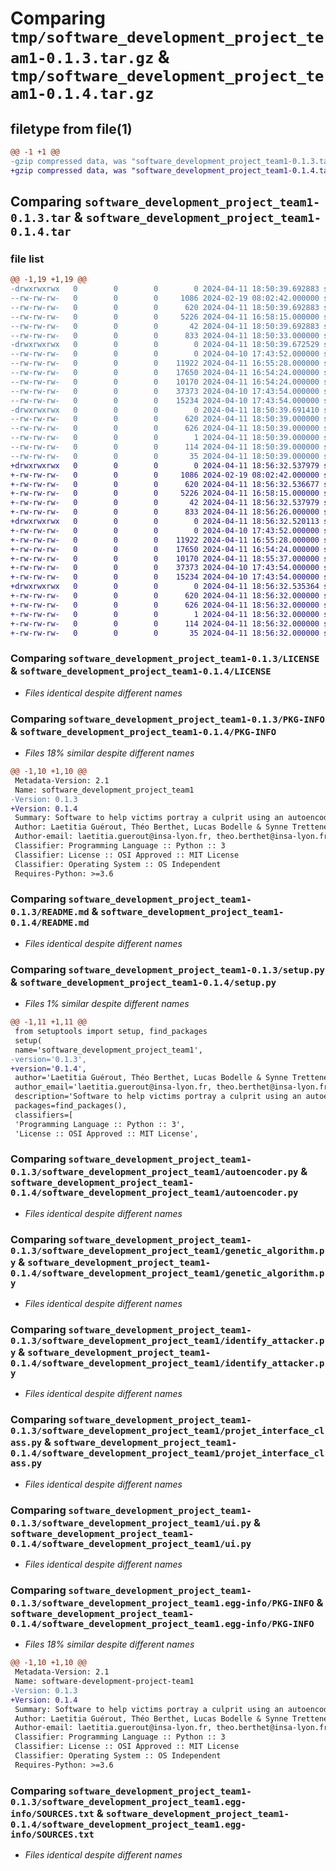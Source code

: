 # Comparing `tmp/software_development_project_team1-0.1.3.tar.gz` & `tmp/software_development_project_team1-0.1.4.tar.gz`

## filetype from file(1)

```diff
@@ -1 +1 @@
-gzip compressed data, was "software_development_project_team1-0.1.3.tar", last modified: Thu Apr 11 18:50:39 2024, max compression
+gzip compressed data, was "software_development_project_team1-0.1.4.tar", last modified: Thu Apr 11 18:56:32 2024, max compression
```

## Comparing `software_development_project_team1-0.1.3.tar` & `software_development_project_team1-0.1.4.tar`

### file list

```diff
@@ -1,19 +1,19 @@
-drwxrwxrwx   0        0        0        0 2024-04-11 18:50:39.692883 software_development_project_team1-0.1.3/
--rw-rw-rw-   0        0        0     1086 2024-02-19 08:02:42.000000 software_development_project_team1-0.1.3/LICENSE
--rw-rw-rw-   0        0        0      620 2024-04-11 18:50:39.692883 software_development_project_team1-0.1.3/PKG-INFO
--rw-rw-rw-   0        0        0     5226 2024-04-11 16:58:15.000000 software_development_project_team1-0.1.3/README.md
--rw-rw-rw-   0        0        0       42 2024-04-11 18:50:39.692883 software_development_project_team1-0.1.3/setup.cfg
--rw-rw-rw-   0        0        0      833 2024-04-11 18:50:33.000000 software_development_project_team1-0.1.3/setup.py
-drwxrwxrwx   0        0        0        0 2024-04-11 18:50:39.672529 software_development_project_team1-0.1.3/software_development_project_team1/
--rw-rw-rw-   0        0        0        0 2024-04-10 17:43:52.000000 software_development_project_team1-0.1.3/software_development_project_team1/__init__.py
--rw-rw-rw-   0        0        0    11922 2024-04-11 16:55:28.000000 software_development_project_team1-0.1.3/software_development_project_team1/autoencoder.py
--rw-rw-rw-   0        0        0    17650 2024-04-11 16:54:24.000000 software_development_project_team1-0.1.3/software_development_project_team1/genetic_algorithm.py
--rw-rw-rw-   0        0        0    10170 2024-04-11 16:54:24.000000 software_development_project_team1-0.1.3/software_development_project_team1/identify_attacker.py
--rw-rw-rw-   0        0        0    37373 2024-04-10 17:43:54.000000 software_development_project_team1-0.1.3/software_development_project_team1/projet_interface_class.py
--rw-rw-rw-   0        0        0    15234 2024-04-10 17:43:54.000000 software_development_project_team1-0.1.3/software_development_project_team1/ui.py
-drwxrwxrwx   0        0        0        0 2024-04-11 18:50:39.691410 software_development_project_team1-0.1.3/software_development_project_team1.egg-info/
--rw-rw-rw-   0        0        0      620 2024-04-11 18:50:39.000000 software_development_project_team1-0.1.3/software_development_project_team1.egg-info/PKG-INFO
--rw-rw-rw-   0        0        0      626 2024-04-11 18:50:39.000000 software_development_project_team1-0.1.3/software_development_project_team1.egg-info/SOURCES.txt
--rw-rw-rw-   0        0        0        1 2024-04-11 18:50:39.000000 software_development_project_team1-0.1.3/software_development_project_team1.egg-info/dependency_links.txt
--rw-rw-rw-   0        0        0      114 2024-04-11 18:50:39.000000 software_development_project_team1-0.1.3/software_development_project_team1.egg-info/requires.txt
--rw-rw-rw-   0        0        0       35 2024-04-11 18:50:39.000000 software_development_project_team1-0.1.3/software_development_project_team1.egg-info/top_level.txt
+drwxrwxrwx   0        0        0        0 2024-04-11 18:56:32.537979 software_development_project_team1-0.1.4/
+-rw-rw-rw-   0        0        0     1086 2024-02-19 08:02:42.000000 software_development_project_team1-0.1.4/LICENSE
+-rw-rw-rw-   0        0        0      620 2024-04-11 18:56:32.536677 software_development_project_team1-0.1.4/PKG-INFO
+-rw-rw-rw-   0        0        0     5226 2024-04-11 16:58:15.000000 software_development_project_team1-0.1.4/README.md
+-rw-rw-rw-   0        0        0       42 2024-04-11 18:56:32.537979 software_development_project_team1-0.1.4/setup.cfg
+-rw-rw-rw-   0        0        0      833 2024-04-11 18:56:26.000000 software_development_project_team1-0.1.4/setup.py
+drwxrwxrwx   0        0        0        0 2024-04-11 18:56:32.520113 software_development_project_team1-0.1.4/software_development_project_team1/
+-rw-rw-rw-   0        0        0        0 2024-04-10 17:43:52.000000 software_development_project_team1-0.1.4/software_development_project_team1/__init__.py
+-rw-rw-rw-   0        0        0    11922 2024-04-11 16:55:28.000000 software_development_project_team1-0.1.4/software_development_project_team1/autoencoder.py
+-rw-rw-rw-   0        0        0    17650 2024-04-11 16:54:24.000000 software_development_project_team1-0.1.4/software_development_project_team1/genetic_algorithm.py
+-rw-rw-rw-   0        0        0    10170 2024-04-11 18:55:37.000000 software_development_project_team1-0.1.4/software_development_project_team1/identify_attacker.py
+-rw-rw-rw-   0        0        0    37373 2024-04-10 17:43:54.000000 software_development_project_team1-0.1.4/software_development_project_team1/projet_interface_class.py
+-rw-rw-rw-   0        0        0    15234 2024-04-10 17:43:54.000000 software_development_project_team1-0.1.4/software_development_project_team1/ui.py
+drwxrwxrwx   0        0        0        0 2024-04-11 18:56:32.535364 software_development_project_team1-0.1.4/software_development_project_team1.egg-info/
+-rw-rw-rw-   0        0        0      620 2024-04-11 18:56:32.000000 software_development_project_team1-0.1.4/software_development_project_team1.egg-info/PKG-INFO
+-rw-rw-rw-   0        0        0      626 2024-04-11 18:56:32.000000 software_development_project_team1-0.1.4/software_development_project_team1.egg-info/SOURCES.txt
+-rw-rw-rw-   0        0        0        1 2024-04-11 18:56:32.000000 software_development_project_team1-0.1.4/software_development_project_team1.egg-info/dependency_links.txt
+-rw-rw-rw-   0        0        0      114 2024-04-11 18:56:32.000000 software_development_project_team1-0.1.4/software_development_project_team1.egg-info/requires.txt
+-rw-rw-rw-   0        0        0       35 2024-04-11 18:56:32.000000 software_development_project_team1-0.1.4/software_development_project_team1.egg-info/top_level.txt
```

### Comparing `software_development_project_team1-0.1.3/LICENSE` & `software_development_project_team1-0.1.4/LICENSE`

 * *Files identical despite different names*

### Comparing `software_development_project_team1-0.1.3/PKG-INFO` & `software_development_project_team1-0.1.4/PKG-INFO`

 * *Files 18% similar despite different names*

```diff
@@ -1,10 +1,10 @@
 Metadata-Version: 2.1
 Name: software_development_project_team1
-Version: 0.1.3
+Version: 0.1.4
 Summary: Software to help victims portray a culprit using an autoencoder model trained on the CelebA dataset and a genetic algorithm
 Author: Laetitia Guérout, Théo Berthet, Lucas Bodelle & Synne Trettenes
 Author-email: laetitia.guerout@insa-lyon.fr, theo.berthet@insa-lyon.fr, lucas.bodelle@insa-lyon.fr, synne-moe.trettenes@insa-lyon.fr
 Classifier: Programming Language :: Python :: 3
 Classifier: License :: OSI Approved :: MIT License
 Classifier: Operating System :: OS Independent
 Requires-Python: >=3.6
```

### Comparing `software_development_project_team1-0.1.3/README.md` & `software_development_project_team1-0.1.4/README.md`

 * *Files identical despite different names*

### Comparing `software_development_project_team1-0.1.3/setup.py` & `software_development_project_team1-0.1.4/setup.py`

 * *Files 1% similar despite different names*

```diff
@@ -1,11 +1,11 @@
 from setuptools import setup, find_packages
 setup(
 name='software_development_project_team1',
-version='0.1.3',
+version='0.1.4',
 author='Laetitia Guérout, Théo Berthet, Lucas Bodelle & Synne Trettenes',
 author_email='laetitia.guerout@insa-lyon.fr, theo.berthet@insa-lyon.fr, lucas.bodelle@insa-lyon.fr, synne-moe.trettenes@insa-lyon.fr',
 description='Software to help victims portray a culprit using an autoencoder model trained on the CelebA dataset and a genetic algorithm',
 packages=find_packages(),
 classifiers=[
 'Programming Language :: Python :: 3',
 'License :: OSI Approved :: MIT License',
```

### Comparing `software_development_project_team1-0.1.3/software_development_project_team1/autoencoder.py` & `software_development_project_team1-0.1.4/software_development_project_team1/autoencoder.py`

 * *Files identical despite different names*

### Comparing `software_development_project_team1-0.1.3/software_development_project_team1/genetic_algorithm.py` & `software_development_project_team1-0.1.4/software_development_project_team1/genetic_algorithm.py`

 * *Files identical despite different names*

### Comparing `software_development_project_team1-0.1.3/software_development_project_team1/identify_attacker.py` & `software_development_project_team1-0.1.4/software_development_project_team1/identify_attacker.py`

 * *Files identical despite different names*

### Comparing `software_development_project_team1-0.1.3/software_development_project_team1/projet_interface_class.py` & `software_development_project_team1-0.1.4/software_development_project_team1/projet_interface_class.py`

 * *Files identical despite different names*

### Comparing `software_development_project_team1-0.1.3/software_development_project_team1/ui.py` & `software_development_project_team1-0.1.4/software_development_project_team1/ui.py`

 * *Files identical despite different names*

### Comparing `software_development_project_team1-0.1.3/software_development_project_team1.egg-info/PKG-INFO` & `software_development_project_team1-0.1.4/software_development_project_team1.egg-info/PKG-INFO`

 * *Files 18% similar despite different names*

```diff
@@ -1,10 +1,10 @@
 Metadata-Version: 2.1
 Name: software-development-project-team1
-Version: 0.1.3
+Version: 0.1.4
 Summary: Software to help victims portray a culprit using an autoencoder model trained on the CelebA dataset and a genetic algorithm
 Author: Laetitia Guérout, Théo Berthet, Lucas Bodelle & Synne Trettenes
 Author-email: laetitia.guerout@insa-lyon.fr, theo.berthet@insa-lyon.fr, lucas.bodelle@insa-lyon.fr, synne-moe.trettenes@insa-lyon.fr
 Classifier: Programming Language :: Python :: 3
 Classifier: License :: OSI Approved :: MIT License
 Classifier: Operating System :: OS Independent
 Requires-Python: >=3.6
```

### Comparing `software_development_project_team1-0.1.3/software_development_project_team1.egg-info/SOURCES.txt` & `software_development_project_team1-0.1.4/software_development_project_team1.egg-info/SOURCES.txt`

 * *Files identical despite different names*

